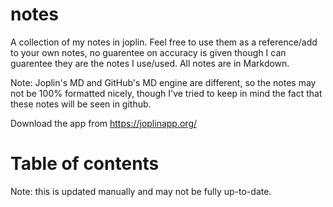 # notes
A collection of my notes in joplin. Feel free to use them as a reference/add to your own notes, no guarentee on accuracy is given though I can guarentee they are the notes I use/used. All notes are in Markdown.

Note: Joplin's MD and GitHub's MD engine are different, so the notes may not be 100% formatted nicely, though I've tried to keep in mind the fact that these notes will be seen in github.

Download the app from https://joplinapp.org/

# Table of contents
Note: this is updated manually and may not be fully up-to-date.


